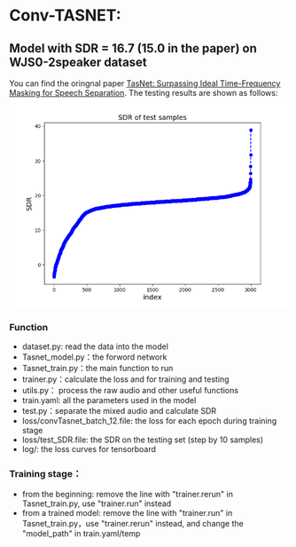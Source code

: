 # Conv-TASNET:
## Model with SDR = 16.7 (15.0 in the paper) on WJS0-2speaker dataset
You can find the oringnal paper [TasNet: Surpassing Ideal Time-Frequency Masking for Speech Separation](https://arxiv.org/abs/1809.07454). The testing results are shown as follows: ![SDR-11.7](SDR-16.7.png)
### Function
- dataset.py: read the data into the model 
- Tasnet_model.py：the forword network
- Tasnet_train.py：the main function to run
- trainer.py：calculate the loss and for training and testing
- utils.py： process the raw audio and other useful functions
- train.yaml: all the parameters used in the model
- test.py：separate the mixed audio and calculate SDR
- loss/convTasnet_batch_12.file: the loss for each epoch during training stage
- loss/test_SDR.file: the SDR on the testing set (step by 10 samples)
- log/: the loss curves for tensorboard
### Training stage：
- from the beginning: remove the line with "trainer.rerun" in Tasnet_train.py, use "trainer.run" instead
- from a trained model: remove the line with "trainer.run" in Tasnet_train.py，use "trainer.rerun" instead, and change the "model_path" in train.yaml/temp
